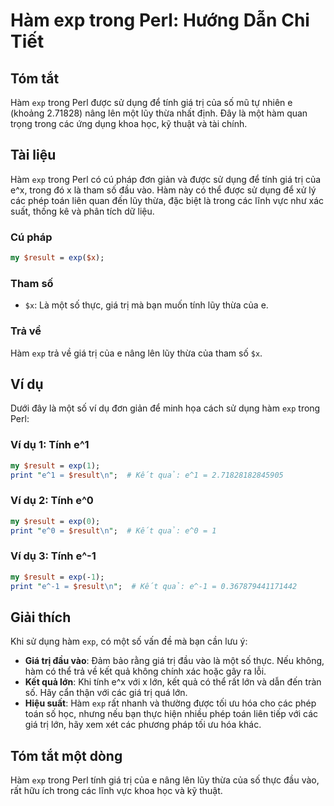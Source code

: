 <!--
Meta Description: # Hàm exp trong Perl: Hướng Dẫn Chi Tiết ## Tóm tắt Hàm `exp` trong Perl được sử dụng để tính giá trị của số mũ tự nhiên e (khoảng 2.71828) nâng lên m...
Meta Keywords: exp, hàm, trong, perl, giá
-->

# Hàm exp trong Perl: Hướng Dẫn Chi Tiết

## Tóm tắt
Hàm `exp` trong Perl được sử dụng để tính giá trị của số mũ tự nhiên e (khoảng 2.71828) nâng lên một lũy thừa nhất định. Đây là một hàm quan trọng trong các ứng dụng khoa học, kỹ thuật và tài chính.

## Tài liệu
Hàm `exp` trong Perl có cú pháp đơn giản và được sử dụng để tính giá trị của e^x, trong đó x là tham số đầu vào. Hàm này có thể được sử dụng để xử lý các phép toán liên quan đến lũy thừa, đặc biệt là trong các lĩnh vực như xác suất, thống kê và phân tích dữ liệu.

### Cú pháp
```perl
my $result = exp($x);
```

### Tham số
- `$x`: Là một số thực, giá trị mà bạn muốn tính lũy thừa của e.

### Trả về
Hàm `exp` trả về giá trị của e nâng lên lũy thừa của tham số `$x`.

## Ví dụ
Dưới đây là một số ví dụ đơn giản để minh họa cách sử dụng hàm `exp` trong Perl:

### Ví dụ 1: Tính e^1
```perl
my $result = exp(1);
print "e^1 = $result\n";  # Kết quả: e^1 = 2.71828182845905
```

### Ví dụ 2: Tính e^0
```perl
my $result = exp(0);
print "e^0 = $result\n";  # Kết quả: e^0 = 1
```

### Ví dụ 3: Tính e^-1
```perl
my $result = exp(-1);
print "e^-1 = $result\n";  # Kết quả: e^-1 = 0.367879441171442
```

## Giải thích
Khi sử dụng hàm `exp`, có một số vấn đề mà bạn cần lưu ý:

- **Giá trị đầu vào**: Đảm bảo rằng giá trị đầu vào là một số thực. Nếu không, hàm có thể trả về kết quả không chính xác hoặc gây ra lỗi.
- **Kết quả lớn**: Khi tính e^x với x lớn, kết quả có thể rất lớn và dẫn đến tràn số. Hãy cẩn thận với các giá trị quá lớn.
- **Hiệu suất**: Hàm `exp` rất nhanh và thường được tối ưu hóa cho các phép toán số học, nhưng nếu bạn thực hiện nhiều phép toán liên tiếp với các giá trị lớn, hãy xem xét các phương pháp tối ưu hóa khác.

## Tóm tắt một dòng
Hàm `exp` trong Perl tính giá trị của e nâng lên lũy thừa của số thực đầu vào, rất hữu ích trong các lĩnh vực khoa học và kỹ thuật.